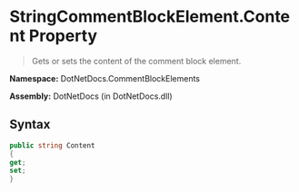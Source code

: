 # StringCommentBlockElement.Content Property
> Gets or sets the content of the comment block element.

**Namespace:** DotNetDocs.CommentBlockElements

**Assembly:** DotNetDocs (in DotNetDocs.dll)
## Syntax
```csharp
public string Content
{
get;
set;
}
```
